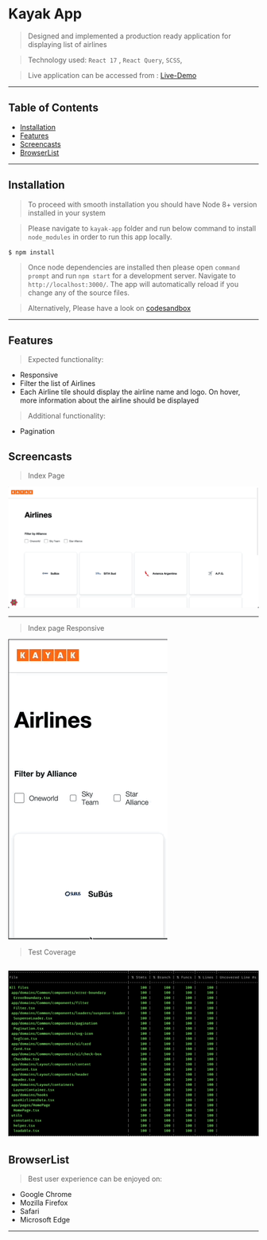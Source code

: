 # Kayak App

> Designed and implemented a production ready application for displaying list of airlines

> Technology used: `React 17` , `React Query`, `SCSS`,

> Live application can be accessed from : [Live-Demo](https://rmvn1k.csb.app/)

---

## Table of Contents

- [Installation](#installation)
- [Features](#features)
- [Screencasts](#screencasts)
- [BrowserList](#browserlist)

---

## Installation

> To proceed with smooth installation you should have Node 8+ version installed in your system

> Please navigate to `kayak-app` folder and run below command to install `node_modules` in order to run this app locally.

```shell
$ npm install
```

> Once node dependencies are installed then please open `command prompt` and run `npm start` for a development server.
> Navigate to `http://localhost:3000/`.
> The app will automatically reload if you change any of the source files.

> Alternatively, Please have a look on [codesandbox](https://codesandbox.io/s/fayez-kayak-app-rmvn1k)

>

---

## Features

> Expected functionality:

- Responsive
- Filter the list of Airlines
- Each Airline tile should display the airline name and logo. On hover, more
  information about the airline should be displayed

> Additional functionality:

- Pagination

## Screencasts

> Index Page

![Home](./gifs/homepageGif.gif)

---

> Index page Responsive

![home](./gifs/homepageMobile1.gif)

> Test Coverage

## ![test-covarge](./gifs/test-coverage.png)

## BrowserList

> Best user experience can be enjoyed on:

- Google Chrome
- Mozilla Firefox
- Safari
- Microsoft Edge

---
